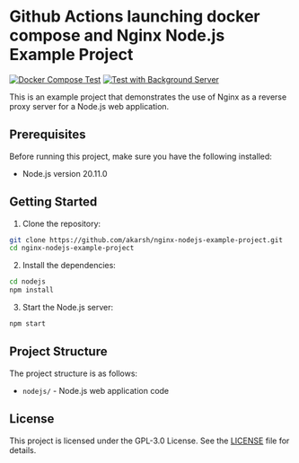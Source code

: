 # Github Actions launching docker compose and Nginx Node.js Example Project

[![Docker Compose Test](https://github.com/akarsh/nginx-nodejs-example-project/actions/workflows/docker-compose-test.yml/badge.svg?branch=main)](https://github.com/akarsh/nginx-nodejs-example-project/actions/workflows/docker-compose-test.yml) [![Test with Background Server](https://github.com/akarsh/nginx-nodejs-example-project/actions/workflows/test-with-background-server.yml/badge.svg)](https://github.com/akarsh/nginx-nodejs-example-project/actions/workflows/test-with-background-server.yml)

This is an example project that demonstrates the use of Nginx as a reverse proxy server for a Node.js web application.

## Prerequisites

Before running this project, make sure you have the following installed:

- Node.js version 20.11.0

## Getting Started

1. Clone the repository:

```bash
git clone https://github.com/akarsh/nginx-nodejs-example-project.git
cd nginx-nodejs-example-project
```

2. Install the dependencies:

```bash
cd nodejs
npm install
```

3. Start the Node.js server:

```bash
npm start
```

## Project Structure

The project structure is as follows:

- `nodejs/` - Node.js web application code

## License

This project is licensed under the GPL-3.0 License. See the [LICENSE](LICENSE) file for details.
